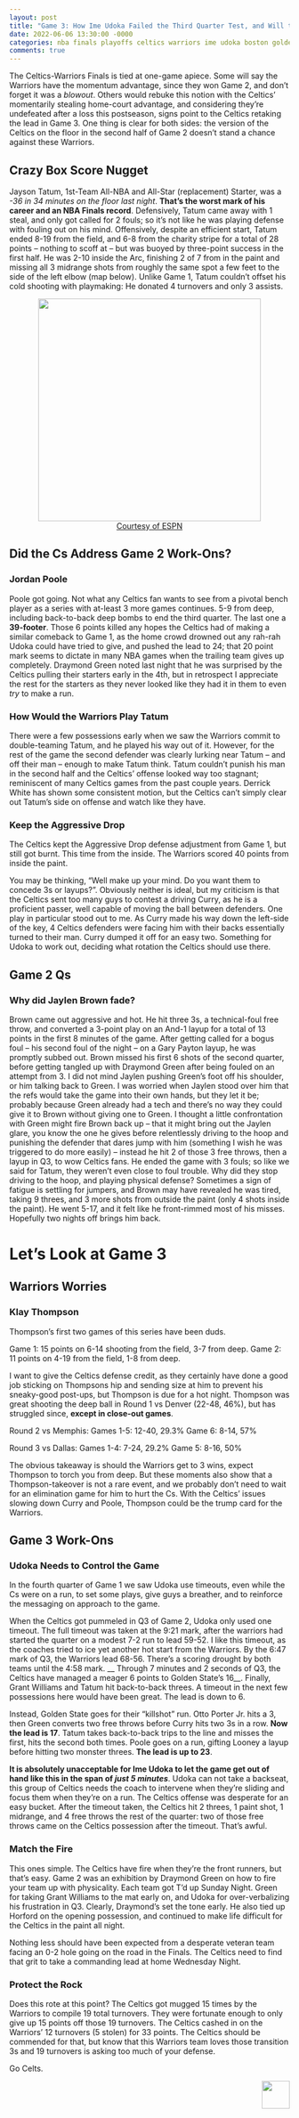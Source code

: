 ```yaml
---
layout: post
title: "Game 3: How Ime Udoka Failed the Third Quarter Test, and Will the Warriors Reclaim Home-Court Advantage, or will the Celtics’ Bounceback Ways Continue?"
date: 2022-06-06 13:30:00 -0000
categories: nba finals playoffs celtics warriors ime udoka boston goldenstate
comments: true
---
```


The Celtics-Warriors Finals is tied at one-game apiece. Some will say the Warriors have the momentum advantage, since they won Game 2, and don’t forget it was a _blowout_. Others would rebuke this notion with the Celtics’ momentarily stealing home-court advantage, and considering they’re undefeated after a loss this postseason, signs point to the Celtics retaking the lead in Game 3. One thing is clear for both sides: the version of the Celtics on the floor in the second half of Game 2 doesn’t stand a chance against these Warriors.

## Crazy Box Score Nugget
Jayson Tatum, 1st-Team All-NBA and All-Star (replacement) Starter, was a _-36 in 34 minutes on the floor last night_. __That’s the worst mark of his career and an NBA Finals record__. Defensively, Tatum came away with 1 steal, and only got called for 2 fouls; so it’s not like he was playing defense with fouling out on his mind. Offensively, despite an efficient start, Tatum ended 8-19 from the field, and 6-8 from the charity stripe for a total of 28 points – nothing to scoff at – but was buoyed by three-point success in the first half. He was 2-10 inside the Arc, finishing 2 of 7 from in the paint and missing all 3 midrange shots from roughly the same spot a few feet to the side of the left elbow (map below). Unlike Game 1, Tatum couldn’t offset his cold shooting with playmaking: He donated 4 turnovers and only 3 assists. 

<p align="center"> 
    <img src="/criticalcelticsfan/assets/22Finals/Tatum-Game-2.png" width="400" height="400" /><br>
    <a href="https://www.espn.com/nba/playbyplay/_/gameId/401442531">Courtesy of ESPN</a>

</p>

## Did the Cs Address Game 2 Work-Ons?
### Jordan Poole
Poole got going. Not what any Celtics fan wants to see from a pivotal bench player as a series with at-least 3 more games continues. 5-9 from deep, including back-to-back deep bombs to end the third quarter. The last one a __39-footer__. Those 6 points killed any hopes the Celtics had of making a similar comeback to Game 1, as the home crowd drowned out any rah-rah Udoka could have tried to give, and pushed the lead to 24; that 20 point mark seems to dictate in many NBA games when the trailing team gives up completely. Draymond Green noted last night that he was surprised by the Celtics pulling their starters early in the 4th, but in retrospect I appreciate the rest for the starters as they never looked like they had it in them to even _try_ to make a run. 

### How Would the Warriors Play Tatum
There were a few possessions early when we saw the Warriors commit to double-teaming Tatum, and he played his way out of it. However, for the rest of the game the second defender was clearly lurking near Tatum – and off their man – enough to make Tatum think. Tatum couldn’t punish his man in the second half and the Celtics’ offense looked way too stagnant; reminiscent of many Celtics games from the past couple years. Derrick White has shown some consistent motion, but the Celtics can’t simply clear out Tatum’s side on offense and watch like they have.

### Keep the Aggressive Drop
The Celtics kept the Aggressive Drop defense adjustment from Game 1, but still got burnt. This time from the inside. The Warriors scored 40 points from inside the paint. 

You may be thinking, “Well make up your mind. Do you want them to concede 3s or layups?”. Obviously neither is ideal, but my criticism is that the Celtics sent too many guys to contest a driving Curry, as he is a proficient passer, well capable of moving the ball between defenders. One play in particular stood out to me. As Curry made his way down the left-side of the key, 4 Celtics defenders were facing him with their backs essentially turned to their man. Curry dumped it off for an easy two. Something for Udoka to work out, deciding what rotation the Celtics should use there.

## Game 2 Qs
### Why did Jaylen Brown fade?
Brown came out aggressive and hot. He hit three 3s, a technical-foul free throw, and converted a 3-point play on an And-1 layup for a total of 13 points in the first 8 minutes of the game. After getting called for a bogus foul – his second foul of the night – on a Gary Payton layup, he was promptly subbed out. Brown missed his first 6 shots of the second quarter, before getting tangled up with Draymond Green after being fouled on an attempt from 3. I did not mind Jaylen pushing Green’s foot off his shoulder, or him talking back to Green. I was worried when Jaylen stood over him that the refs would take the game into their own hands, but they let it be; probably because Green already had a tech and there’s no way they could give it to Brown without giving one to Green. I thought a little confrontation with Green might fire Brown back up – that it might bring out the Jaylen glare, you know the one he gives before relentlessly driving to the hoop and punishing the defender that dares jump with him (something I wish he was triggered to do more easily) – instead he hit 2 of those 3 free throws, then a layup in Q3, to wow Celtics fans. He ended the game with 3 fouls; so like we said for Tatum, they weren’t even close to foul trouble. Why did they stop driving to the hoop, and playing physical defense? Sometimes a sign of fatigue is settling for jumpers, and Brown may have revealed he was tired, taking 9 threes, and 3 more shots from outside the paint (only 4 shots inside the paint). He went 5-17, and it felt like he front-rimmed most of his misses. Hopefully two nights off brings him back.

# Let’s Look at Game 3
## Warriors Worries
### Klay Thompson
Thompson’s first two games of this series have been duds. 

Game 1: 15 points on 6-14 shooting from the field, 3-7 from deep.
Game 2: 11 points on 4-19 from the field, 1-8 from deep.

I want to give the Celtics defense credit, as they certainly have done a good job sticking on Thompsons hip and sending size at him to prevent his sneaky-good post-ups, but Thompson is due for a hot night. Thompson was great shooting the deep ball in Round 1 vs Denver (22-48, 46%), but has struggled since, __except in close-out games__.

Round 2 vs Memphis:
Games 1-5: 12-40, 29.3%
Game 6: 8-14, 57%

Round 3 vs Dallas:
Games 1-4: 7-24, 29.2%
Game 5: 8-16, 50%

The obvious takeaway is should the Warriors get to 3 wins, expect Thompson to torch you from deep. But these moments also show that a Thompson-takeover is not a rare event, and we probably don’t need to wait for an elimination game for him to hurt the Cs. With the Celtics’ issues slowing down Curry and Poole, Thompson could be the trump card for the Warriors.

## Game 3 Work-Ons
### Udoka Needs to Control the Game
In the fourth quarter of Game 1 we saw Udoka use timeouts, even while the Cs were on a run, to set some plays, give guys a breather, and to reinforce the messaging on approach to the game.

When the Celtics got pummeled in Q3 of Game 2, Udoka only used one timeout. The full timeout was taken at the 9:21 mark, after the warriors had started the quarter on a modest 7-2 run to lead 59-52. I like this timeout, as the coaches tried to ice yet another hot start from the Warriors. By the 6:47 mark of Q3, the Warriors lead 68-56. There’s a scoring drought by both teams until the 4:58 mark. __ Through 7 minutes and 2 seconds of Q3, the Celtics have managed a meager 6 points to Golden State’s 16__. Finally, Grant Williams and Tatum hit back-to-back threes. A timeout in the next few possessions here would have been great. The lead is down to 6. 

Instead, Golden State goes for their “killshot” run. Otto Porter Jr. hits a 3, then Green converts two free throws before Curry hits two 3s in a row. __Now the lead is 17__. Tatum takes back-to-back trips to the line and misses the first, hits the second both times. Poole goes on a run, gifting Looney a layup before hitting two monster threes. __The lead is up to 23__. 

__It is absolutely unacceptable for Ime Udoka to let the game get out of hand like this in the span of _just 5 minutes___. Udoka can not take a backseat, this group of Celtics needs the coach to intervene when they’re sliding and focus them when they’re on a run. The Celtics offense was desperate for an easy bucket. After the timeout taken, the Celtics hit 2 threes, 1 paint shot, 1 midrange, and 4 free throws the rest of the quarter: two of those free throws came on the Celtics possession after the timeout. That’s awful.

### Match the Fire
This ones simple. The Celtics have fire when they’re the front runners, but that’s easy. Game 2 was an exhibition by Draymond Green on how to fire your team up with physicality. Each team got T’d up Sunday Night. Green for taking Grant Williams to the mat early on, and Udoka for over-verbalizing his frustration in Q3. Clearly, Draymond’s set the tone early. He also tied up Horford on the opening possession, and continued to make life difficult for the Celtics in the paint all night. 

Nothing less should have been expected from a desperate veteran team facing an 0-2 hole going on the road in the Finals. The Celtics need to find that grit to take a commanding lead at home Wednesday Night.

### Protect the Rock
Does this rote at this point? The Celtics got mugged 15 times by the Warriors to compile 19 total turnovers. They were fortunate enough to only give up 15 points off those 19 turnovers. The Celtics cashed in on the Warriors’ 12 turnovers (5 stolen) for 33 points. The Celtics should be commended for that, but know that this Warriors team loves those transition 3s and 19 turnovers is asking too much of your defense.

Go Celts.
<p align="right"> 
    <img src="/criticalcelticsfan/assets/ccflogo.jpg" width="50" height="50" />
</p>

